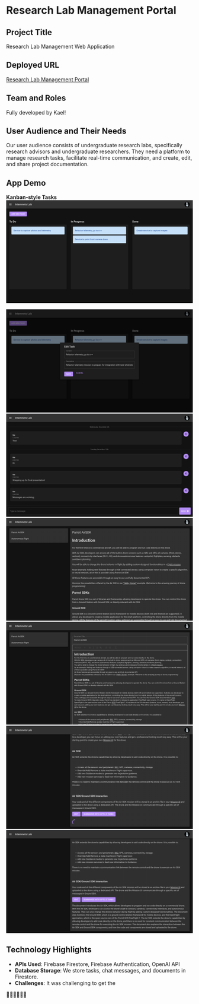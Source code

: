 # Research Lab Management Portal

## Project Title
Research Lab Management Web Application

## Deployed URL
[Research Lab Management Portal](https://lab-portal-f239e.web.app/)

## Team and Roles
Fully developed by Kael!

## User Audience and Their Needs
Our user audience consists of undergraduate research labs, specifically research advisors and undergraduate researchers. They need a platform to manage research tasks, facilitate real-time communication, and create, edit, and share project documentation.

## App Demo
**Kanban-style Tasks**
![App Demo Screenshot 1](assets/shot1.png)

![App Demo Screenshot 2](assets/shot2.png)
![App Demo Screenshot 3](assets/shot3.png)
![App Demo Screenshot 4](assets/shot4.png)
![App Demo Screenshot 5](assets/shot5.png)
![App Demo Screenshot 6](assets/shot6.png)
![App Demo Screenshot 7](assets/shot7.png)

## Technology Highlights
- **APIs Used**: Firebase Firestore, Firebase Authentication, OpenAI API
- **Database Storage**: We store tasks, chat messages, and documents in Firestore.
- **Challenges**: It was challenging to get the 

👏🏼👏🏼👏🏼
